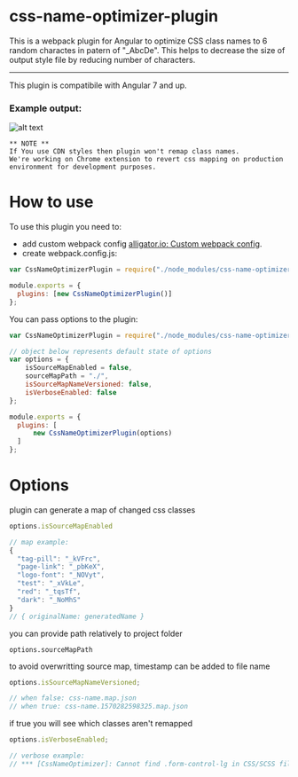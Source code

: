 # css-name-optimizer-plugin

This is a webpack plugin for Angular to optimize CSS class names to 6 random charactes in patern of "\_AbcDe". This helps to decrease the size of output style file by reducing number of characters.

---

This plugin is compatibile with Angular 7 and up.

### Example output:

![alt text](https://user-images.githubusercontent.com/24934035/66254740-03aa5900-e77b-11e9-8511-17ebb751de3a.png)

```
** NOTE **
If You use CDN styles then plugin won't remap class names.
We're working on Chrome extension to revert css mapping on production environment for development purposes.
```

# How to use

To use this plugin you need to:

- add custom webpack config
  [alligator.io: Custom webpack config](https://alligator.io/angular/custom-webpack-config/).
- create webpack.config.js:

```js
var CssNameOptimizerPlugin = require("./node_modules/css-name-optimizer-plugin");

module.exports = {
  plugins: [new CssNameOptimizerPlugin()]
};
```

You can pass options to the plugin:

```js
var CssNameOptimizerPlugin = require("./node_modules/css-name-optimizer-plugin");

// object below represents default state of options
var options = {
    isSourceMapEnabled = false,
    sourceMapPath = "./",
    isSourceMapNameVersioned: false,
    isVerboseEnabled: false
};

module.exports = {
  plugins: [
      new CssNameOptimizerPlugin(options)
  ]
};
```

# Options

plugin can generate a map of changed css classes

```js
options.isSourceMapEnabled

// map example:
{
  "tag-pill": "_kVFrc",
  "page-link": "_pbKeX",
  "logo-font": "_NOVyt",
  "test": "_xVkLe",
  "red": "_tqsTf",
  "dark": "_NoMhS"
}
// { originalName: generatedName }
```

you can provide path relatively to project folder

```
options.sourceMapPath
```

to avoid overwritting source map, timestamp can be added to file name

```js
options.isSourceMapNameVersioned;

// when false: css-name.map.json
// when true: css-name.1570282598325.map.json
```

if true you will see which classes aren't remapped

```js
options.isVerboseEnabled;

// verbose example:
// *** [CssNameOptimizer]: Cannot find .form-control-lg in CSS/SCSS files. It might be a vendor's class or it isn't used. It won't be optimized. ***
```
